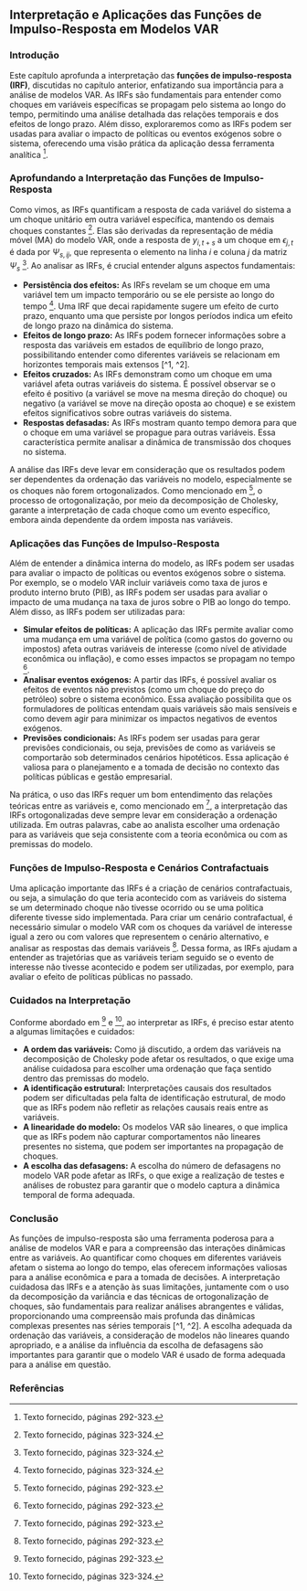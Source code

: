 ## Interpretação e Aplicações das Funções de Impulso-Resposta em Modelos VAR

### Introdução

Este capítulo aprofunda a interpretação das **funções de impulso-resposta (IRF)**, discutidas no capítulo anterior, enfatizando sua importância para a análise de modelos VAR. As IRFs são fundamentais para entender como choques em variáveis específicas se propagam pelo sistema ao longo do tempo, permitindo uma análise detalhada das relações temporais e dos efeitos de longo prazo. Além disso, exploraremos como as IRFs podem ser usadas para avaliar o impacto de políticas ou eventos exógenos sobre o sistema, oferecendo uma visão prática da aplicação dessa ferramenta analítica [^1].

### Aprofundando a Interpretação das Funções de Impulso-Resposta

Como vimos, as IRFs quantificam a resposta de cada variável do sistema a um choque unitário em outra variável específica, mantendo os demais choques constantes [^2]. Elas são derivadas da representação de média móvel (MA) do modelo VAR, onde a resposta de $y_{i,t+s}$ a um choque em $\epsilon_{j,t}$ é dada por $\Psi_{s,ij}$, que representa o elemento na linha $i$ e coluna $j$ da matriz $\Psi_{s}$ [^2]. Ao analisar as IRFs, é crucial entender alguns aspectos fundamentais:

*   **Persistência dos efeitos:** As IRFs revelam se um choque em uma variável tem um impacto temporário ou se ele persiste ao longo do tempo [^2]. Uma IRF que decai rapidamente sugere um efeito de curto prazo, enquanto uma que persiste por longos períodos indica um efeito de longo prazo na dinâmica do sistema.
*   **Efeitos de longo prazo:** As IRFs podem fornecer informações sobre a resposta das variáveis em estados de equilíbrio de longo prazo, possibilitando entender como diferentes variáveis se relacionam em horizontes temporais mais extensos [^1, ^2].
*   **Efeitos cruzados:** As IRFs demonstram como um choque em uma variável afeta outras variáveis do sistema. É possível observar se o efeito é positivo (a variável se move na mesma direção do choque) ou negativo (a variável se move na direção oposta ao choque) e se existem efeitos significativos sobre outras variáveis do sistema.
*   **Respostas defasadas:** As IRFs mostram quanto tempo demora para que o choque em uma variável se propague para outras variáveis. Essa característica permite analisar a dinâmica de transmissão dos choques no sistema.

A análise das IRFs deve levar em consideração que os resultados podem ser dependentes da ordenação das variáveis no modelo, especialmente se os choques não forem ortogonalizados. Como mencionado em [^1], o processo de ortogonalização, por meio da decomposição de Cholesky, garante a interpretação de cada choque como um evento específico, embora ainda dependente da ordem imposta nas variáveis.

### Aplicações das Funções de Impulso-Resposta

Além de entender a dinâmica interna do modelo, as IRFs podem ser usadas para avaliar o impacto de políticas ou eventos exógenos sobre o sistema. Por exemplo, se o modelo VAR incluir variáveis como taxa de juros e produto interno bruto (PIB), as IRFs podem ser usadas para avaliar o impacto de uma mudança na taxa de juros sobre o PIB ao longo do tempo. Além disso, as IRFs podem ser utilizadas para:

*   **Simular efeitos de políticas:** A aplicação das IRFs permite avaliar como uma mudança em uma variável de política (como gastos do governo ou impostos) afeta outras variáveis de interesse (como nível de atividade econômica ou inflação), e como esses impactos se propagam no tempo [^1].
*   **Analisar eventos exógenos:** A partir das IRFs, é possível avaliar os efeitos de eventos não previstos (como um choque do preço do petróleo) sobre o sistema econômico. Essa avaliação possibilita que os formuladores de políticas entendam quais variáveis são mais sensíveis e como devem agir para minimizar os impactos negativos de eventos exógenos.
*   **Previsões condicionais:** As IRFs podem ser usadas para gerar previsões condicionais, ou seja, previsões de como as variáveis se comportarão sob determinados cenários hipotéticos. Essa aplicação é valiosa para o planejamento e a tomada de decisão no contexto das políticas públicas e gestão empresarial.

Na prática, o uso das IRFs requer um bom entendimento das relações teóricas entre as variáveis e, como mencionado em [^1], a interpretação das IRFs ortogonalizadas deve sempre levar em consideração a ordenação utilizada. Em outras palavras, cabe ao analista escolher uma ordenação para as variáveis que seja consistente com a teoria econômica ou com as premissas do modelo.

### Funções de Impulso-Resposta e Cenários Contrafactuais

Uma aplicação importante das IRFs é a criação de cenários contrafactuais, ou seja, a simulação do que teria acontecido com as variáveis do sistema se um determinado choque não tivesse ocorrido ou se uma política diferente tivesse sido implementada. Para criar um cenário contrafactual, é necessário simular o modelo VAR com os choques da variável de interesse igual a zero ou com valores que representem o cenário alternativo, e analisar as respostas das demais variáveis [^1]. Dessa forma, as IRFs ajudam a entender as trajetórias que as variáveis teriam seguido se o evento de interesse não tivesse acontecido e podem ser utilizadas, por exemplo, para avaliar o efeito de políticas públicas no passado.

### Cuidados na Interpretação
Conforme abordado em [^1] e [^2], ao interpretar as IRFs, é preciso estar atento a algumas limitações e cuidados:

*   **A ordem das variáveis:** Como já discutido, a ordem das variáveis na decomposição de Cholesky pode afetar os resultados, o que exige uma análise cuidadosa para escolher uma ordenação que faça sentido dentro das premissas do modelo.
*   **A identificação estrutural:** Interpretações causais dos resultados podem ser dificultadas pela falta de identificação estrutural, de modo que as IRFs podem não refletir as relações causais reais entre as variáveis.
*   **A linearidade do modelo:** Os modelos VAR são lineares, o que implica que as IRFs podem não capturar comportamentos não lineares presentes no sistema, que podem ser importantes na propagação de choques.
*   **A escolha das defasagens:** A escolha do número de defasagens no modelo VAR pode afetar as IRFs, o que exige a realização de testes e análises de robustez para garantir que o modelo captura a dinâmica temporal de forma adequada.

### Conclusão

As funções de impulso-resposta são uma ferramenta poderosa para a análise de modelos VAR e para a compreensão das interações dinâmicas entre as variáveis. Ao quantificar como choques em diferentes variáveis afetam o sistema ao longo do tempo, elas oferecem informações valiosas para a análise econômica e para a tomada de decisões. A interpretação cuidadosa das IRFs e a atenção às suas limitações, juntamente com o uso da decomposição da variância e das técnicas de ortogonalização de choques, são fundamentais para realizar análises abrangentes e válidas, proporcionando uma compreensão mais profunda das dinâmicas complexas presentes nas séries temporais [^1, ^2]. A escolha adequada da ordenação das variáveis, a consideração de modelos não lineares quando apropriado, e a análise da influência da escolha de defasagens são importantes para garantir que o modelo VAR é usado de forma adequada para a análise em questão.

### Referências
[^1]: Texto fornecido, páginas 292-323.
[^2]: Texto fornecido, páginas 323-324.
<!-- END -->

